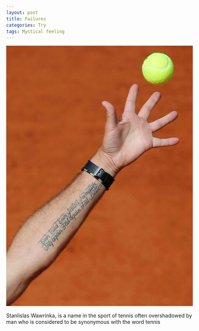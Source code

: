 ```yaml
---
layout: post
title: Failures
categories: Try
tags: Mystical feeling
---
```


![](/images/wawrinka.jpg)


Stanlislas Wawrinka, is a name in the sport of tennis often overshadowed by man who is considered to be synonymous
with the word tennis
